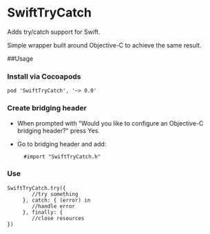 SwiftTryCatch
=============

Adds try/catch support for Swift.

Simple wrapper built around Objective-C to achieve the same result.

##Usage

### Install via Cocoapods

    pod 'SwiftTryCatch', '~> 0.0'

### Create bridging header

- When prompted with "Would you like to configure an Objective-C bridging header?" press Yes.
- Go to bridging header and add:

        #import "SwiftTryCatch.h"

### Use

    SwiftTryCatch.try({
            //try something
         }, catch: { (error) in
            //handle error
         }, finally: {
            //close resources
    })
